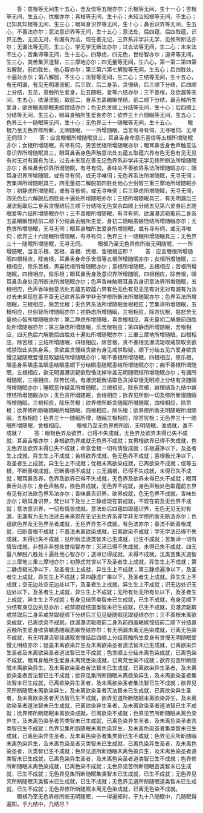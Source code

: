 <!-- { "loadSidebar": true } -->
　　答：意根等无间生十五心，舍及信等五根亦尔；乐根等无间，生十一心；苦根等无间，生五心，忧根亦尔；喜根等无间，生十心；未知当知根等无间，不生心；已知具知根等无间，生三心；眼耳身识界等无间，生十心；鼻舌识界等无间，生五心，不善法亦尔；意法意识界等无间，生十五心；意法处，后四蕴，后四取蕴，识界无色，无见无对，有漏有为法，现在善无记，三界系非学非无学，见修所断法亦尔；无漏法等无间，生三心，学无学无断法亦尔；过去法等无间，生二心；未来法不生心；苦集谛等无间，生十五心，四静虑，四无色，世俗智亦尔；道谛等无间，生三心，类苦集灭道智，三三摩地亦尔；四无量等无间，生六心，第一第二第四第五解脱，前四胜处，他心智亦尔；第三第六第七解脱等无间，生五心；后四胜处，十遍处亦尔；第八解脱，不生心；法智等无间，生二心；三结等无间，生十五心，有无明漏，有见无明瀑流轭，后三取，后二身系，贪慢结，后三顺下分结，后四顺上分结，五见，意触所生爱身，后五随眠，爱等六结亦尔；三不善根，及欲漏等无间，生五心，欲瀑流轭，取前二，身系五盖瞋嫉悭结，前二顺下分结，鼻舌触所生爱身，欲贪瞋恚随眠恚嫉悭结亦尔；色无色贪顺上分结等无间，生十心；后四顺上分结等无间，生三心，眼耳身触所生爱身亦尔；欲界三十六随眠等无间，生五心；色界三十一随眠等无间，生十心；无色界三十一随眠等无间，生十五心。
　　眼根乃至无色界修所断，无明随眠，一一所增随眠，当言有寻有伺、无寻唯伺、无寻无伺耶？
　　答：应言眼根所增随眠具三，耳鼻舌身命意乐喜信等五根所增随眠亦尔；女根所增随眠，有寻有伺，男苦忧根所增随眠亦尔；眼耳鼻舌身色声触意法意识界所增随眠具三，眼耳鼻舌身色声触意法处五蕴五取蕴六界有色无色有见无见有对无对有漏有为法，过去未来现在善无记色界系非学非无学见修所断法所增随眠亦尔；香味鼻舌识界所增随眠，有寻有伺，香味处不善欲界系法所增随眠亦尔；眼耳身识界所增随眠，或有寻有伺，或无寻唯伺；无色界系法所增随眠，无寻无伺；苦集谛所增随眠具三，四无量初二解脱前四胜处他心世俗智三重三摩地所增随眠亦尔；初静虑所增随眠，或有寻有伺，或无寻唯伺；后三静虑所增随眠，无寻无伺，四无色后六解脱后四胜处十遍处所增随眠亦尔；三结所增随眠具三，有无明漏后三瀑流轭取后二身系贪慢结后三顺下分结除无色贪余四顺上分结五见第六爱身后五随眠爱等六结所增随眠亦尔；三不善根所增随眠，有寻有伺，欲漏瀑流轭取前二身系五盖瞋嫉悭结前二顺下分结鼻舌触所生爱，身初二随眠恚嫉悭结所增随眠亦尔；无色贪所增随眠，无寻无伺；眼耳身触所生爱身所增随眠，或有寻有伺，或无寻唯伺；欲界三十六随眠所增随眠，有寻有伺；色界三十一随眠所增随眠具三；无色界三十一随眠所增随眠，无寻无伺。
　　眼根乃至无色界修所断无明随眠，一一所增随眠，当言乐根、苦根、喜根、忧根、舍根相应耶？
　　答：应言眼根所增随眠四根相应，除苦根，耳鼻舌身命乐舍信等五根所增随眠亦尔；女根所增随眠，三根相应，除乐苦根，男喜忧根所增随眠亦尔；意根所增随眠，五根相应；苦根所增随眠，四根相应，除乐根；眼耳鼻舌身及意识界所增随眠，四根相应，除苦根，眼耳鼻舌身处见所断法所增随眠亦尔；色声香味触眼耳鼻舌身识意法界所增随眠，五根相应，色声香味触意法处五蕴五取蕴六界有色无色有见无见有对无对有漏有为法过去未来现在善不善无记欲界系非学非无学修所断法所增随眠亦尔；色界系法所增随眠，三根相应，除苦忧根；无色界系法所增随眠舍根相应；苦集谛所增随眠，五根相应，世俗智所增随眠亦尔；初静虑所增随眠，三根相应，除苦忧根，慈悲舍无量他心智所增随眠亦尔；第二静虑所增随眠，喜舍根相应，喜无量初二解脱前四胜处所增随眠亦尔；第三静虑所增随眠，乐舍根相应；第四静虑所增随眠，舍根相应，四无色后六解脱后四胜处十遍处所增随眠亦尔；三重三摩地所增随眠，四根相应，除苦根；三结所增随眠，四根相应，除苦根，贪不善根见瀑流轭取戒禁取贪欲戒禁取此实执身系，贪欲盖贪慢结贪欲有身见戒禁取疑，顺下分结五见六爱身欲贪慢见疑随眠爱慢见取疑结所增随眠亦尔；瞋不善根所增随眠，四根相应，除乐根，瞋恚身系瞋恚盖瞋恚结瞋恚顺下分结瞋恚随眠恚结所增随眠亦尔；痴不善根所增随眠，五根相应，欲无明漏瀑流轭欲取惛沈掉举盖无明随眠结所增随眠亦尔；有漏所增随眠，三根相应，除苦忧根，有瀑流轭我语取色贪掉举慢无明顺上分结有贪随眠所增随眠亦尔；睡眠恶作疑盖所增随眠，三根相应，除乐苦根，嫉悭结及九结中嫉悭结所增随眠亦尔；无色贪所增随眠，舍根相应；欲界见所断一切及修所断慢随眠所增随眠，三根相应，除乐苦根；欲界修所断贪随眠所增随眠，四根相应，除苦根；欲界修所断瞋随眠所增随眠，四根相应，除乐根；欲界修所断无明随眠所增随眠，五根相应；色界三十一随眠所增，随眠三根相应，除苦忧根；无色界三十一随眠所增随眠，舍根相应。
　　眼根乃至无色界修所断，无明随眠，谁成就，谁不成就？
　　答：眼根色界及欲界，已得不失成就，无色界及欲界未得已失不成就，耳鼻舌根亦尔；身根欲色界成就无色界不成就；女男根欲界已得不失成就，色无色界及欲界未得已失不成就；命意舍根一切有情皆成就；乐根遍净以下，及圣者生上成就，异生生上不成就；苦根欲界成就，色无色界不成就；喜根极光净以下，及圣者生上成就，异生生上不成就；忧根未离欲染成就，已离欲染不成就；信等五根，不断善根成就，已断善根不成就；三无漏根，已得不失成就，未得已失不成就；眼耳鼻舌界，色界及欲界已得不失成就，无色界及欲界未得已失不成就；眼耳鼻舌处亦尔；身色声触界，欲色界成就，无色界不成就，身色声触处色取蕴前五界有见有对法欲色界系法亦尔；香味鼻舌识界，欲界成就，色无色界不成就，香味处亦尔；眼耳身识界，梵世以下及生上三静虑现在前成就，不现在前及无色界不成就；意法意识界，一切有情皆成就，意法处后四蕴四取蕴识界，无色无见无对有漏，无漏有为无为法过去未来现在无记无色界系非学非无学修所断无断法亦尔；色蕴欲色界及无色界圣者成就，无色界异生不成就，有色法亦尔；善法不断善根成就，已断善根不成就；不善法未离欲染成就，已离欲染不成就；学无学法已得不失成就，未得已失不成就；见所断法道类智未已生成就，已生不成就；苦集谛一切有情皆成就，非想非非想处世俗智亦尔；灭谛已得不失成就，未得已失不成就，四无量八解脱八胜处十遍处他心智亦尔；道谛已得成就，未得不成就，法类苦集灭道智三三摩地三重三摩地亦尔；初静虑梵世以下及圣者生上成就，异生生上不成就；第二静虑极光净以下，及圣者生上成就，异生生上不成就；第三静虑遍净以下，及圣者生上成就，异生生上不成就；第四静虑广果以下，及圣者生上成就，异生生上不成就；空无边处空无边处以下，及圣者生上成就，异生生上不成就；识无边处识无边处以下，及圣者生上成就，异生生上不成就；无所有处无所有处以下，及圣者生上成就，异生生上不成就；有身见结苦类智未已生成就，已生不成就，有身见顺下分结有身见边执见亦尔；戒禁取疑结道类智未已生成就，已生不成就，见瀑流轭取戒禁取后二身系戒禁取疑顺下分结后三见见疑随眠见取疑结亦尔；三不善根未离欲染成就，已离欲染不成就，欲漏瀑流轭取前二身系前四盖瞋嫉悭结前二顺下分结鼻舌触所生爱身欲贪瞋恚随眠恚嫉悭结亦尔；有无明漏未离无色染成就，已离无色染不成就，有无明瀑流轭我语取贪慢结后四顺上分结意触所生爱身有贪慢无明随眠爱慢无明结亦尔；疑盖未离欲染异生及未离欲染圣者道法智未已生成就，已离欲染异生圣者及未离欲染圣者道法智已生不成就；色贪顺上分结未离色染成就，已离色染不成就，眼耳身触所生爱身未离梵世染成就，已离梵世染不成就；欲界见苦所断随眠未离欲染异生，及未离欲染圣者苦法智未已生成就，已离欲染异生圣者，及未离欲染圣者苦法智已生不成就；欲界见集所断随眠未离欲染异生，及未离欲染圣者集法智未已生成就，已离欲染异生圣者，及未离欲染圣者集法智已生不成就；欲界见灭所断随眠未离欲染异生，及未离欲染圣者灭法智未已生成就，已离欲染异生圣者，及未离欲染圣者灭法智已生不成就，欲界见道所断随眠未离欲染异生，及未离欲染圣者道法智未已生成就，已离欲染异生圣者，及未离欲染圣者道法智已生不成就；欲界修所断随眠未离欲染成就，已离欲染不成就；色界见苦所断随眠未离色染异生，及未离色染圣者苦类智未已生成就，已离色染异生圣者，及未离色染圣者苦类智已生不成就；色界见集所断随眠未离色染异生，及未离色染圣者集类智未已生成就，已离色染异生圣者，及未离色染圣者集类智已生不成就；色界见灭所断随眠未离色染异生，及未离色染圣者灭类智未已生成就，已离色染异生圣者，及未离色染圣者，灭类智已生不成就；色界见道所断随眠未离色染异生，及未离色染圣者道类智未已生成就，已离色染异生圣者，及未离色染圣者道类智已生不成就；色界修所断随眠未离色染成就，已离色染不成就；无色界见苦所断随眠苦类智未已生成就，已生不成就；无色界见集所断随眠集类智未已生成就，已生不成就；无色界见灭所断随眠灭类智未已生成就，已生不成就；无色界见道所断随眠道类智未已生成就，已生不成就；无色界修所断随眠未离无色染成就，已离无色染不成就。
　　眼根乃至无色界修所断无明随眠，一一得遍知时，于九十八随眠中，几随眠得遍知，于九结中，几结尽？
